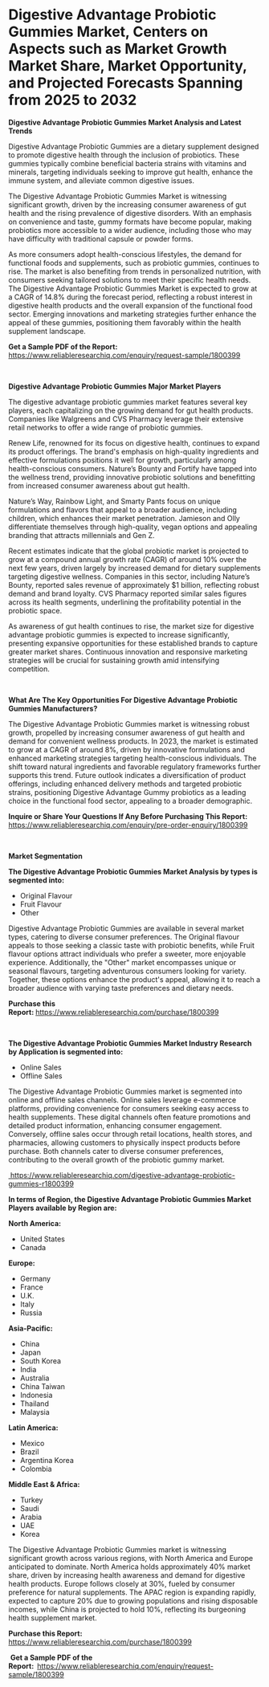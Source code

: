 <p><h1>Digestive Advantage Probiotic Gummies Market, Centers on Aspects such as Market Growth Market Share, Market Opportunity, and Projected Forecasts Spanning from 2025 to 2032</h1></p><p><strong>Digestive Advantage Probiotic Gummies Market Analysis and Latest Trends</strong></p>
<p><p>Digestive Advantage Probiotic Gummies are a dietary supplement designed to promote digestive health through the inclusion of probiotics. These gummies typically combine beneficial bacteria strains with vitamins and minerals, targeting individuals seeking to improve gut health, enhance the immune system, and alleviate common digestive issues.</p><p>The Digestive Advantage Probiotic Gummies Market is witnessing significant growth, driven by the increasing consumer awareness of gut health and the rising prevalence of digestive disorders. With an emphasis on convenience and taste, gummy formats have become popular, making probiotics more accessible to a wider audience, including those who may have difficulty with traditional capsule or powder forms.</p><p>As more consumers adopt health-conscious lifestyles, the demand for functional foods and supplements, such as probiotic gummies, continues to rise. The market is also benefiting from trends in personalized nutrition, with consumers seeking tailored solutions to meet their specific health needs. The Digestive Advantage Probiotic Gummies Market is expected to grow at a CAGR of 14.8% during the forecast period, reflecting a robust interest in digestive health products and the overall expansion of the functional food sector. Emerging innovations and marketing strategies further enhance the appeal of these gummies, positioning them favorably within the health supplement landscape.</p></p>
<p><strong>Get a Sample PDF of the Report:&nbsp;</strong> <a href="https://www.reliableresearchiq.com/enquiry/request-sample/1800399?utm_campaign=3555&utm_medium=2&utm_source=Github&utm_content=ia&utm_term=15042025&utm_id=digestive-advantage-probiotic-gummies">https://www.reliableresearchiq.com/enquiry/request-sample/1800399</a></p>
<p>&nbsp;</p>
<p><strong>Digestive Advantage Probiotic Gummies Major Market Players</strong></p>
<p><p>The digestive advantage probiotic gummies market features several key players, each capitalizing on the growing demand for gut health products. Companies like Walgreens and CVS Pharmacy leverage their extensive retail networks to offer a wide range of probiotic gummies. </p><p>Renew Life, renowned for its focus on digestive health, continues to expand its product offerings. The brand's emphasis on high-quality ingredients and effective formulations positions it well for growth, particularly among health-conscious consumers. Nature’s Bounty and Fortify have tapped into the wellness trend, providing innovative probiotic solutions and benefitting from increased consumer awareness about gut health.</p><p>Nature’s Way, Rainbow Light, and Smarty Pants focus on unique formulations and flavors that appeal to a broader audience, including children, which enhances their market penetration. Jamieson and Olly differentiate themselves through high-quality, vegan options and appealing branding that attracts millennials and Gen Z.</p><p>Recent estimates indicate that the global probiotic market is projected to grow at a compound annual growth rate (CAGR) of around 10% over the next few years, driven largely by increased demand for dietary supplements targeting digestive wellness. Companies in this sector, including Nature’s Bounty, reported sales revenue of approximately $1 billion, reflecting robust demand and brand loyalty. CVS Pharmacy reported similar sales figures across its health segments, underlining the profitability potential in the probiotic space.</p><p>As awareness of gut health continues to rise, the market size for digestive advantage probiotic gummies is expected to increase significantly, presenting expansive opportunities for these established brands to capture greater market shares. Continuous innovation and responsive marketing strategies will be crucial for sustaining growth amid intensifying competition.</p></p>
<p>&nbsp;</p>
<p><strong>What Are The Key Opportunities For Digestive Advantage Probiotic Gummies Manufacturers?</strong></p>
<p><p>The Digestive Advantage Probiotic Gummies market is witnessing robust growth, propelled by increasing consumer awareness of gut health and demand for convenient wellness products. In 2023, the market is estimated to grow at a CAGR of around 8%, driven by innovative formulations and enhanced marketing strategies targeting health-conscious individuals. The shift toward natural ingredients and favorable regulatory frameworks further supports this trend. Future outlook indicates a diversification of product offerings, including enhanced delivery methods and targeted probiotic strains, positioning Digestive Advantage Gummy probiotics as a leading choice in the functional food sector, appealing to a broader demographic.</p></p>
<p><strong>Inquire or Share Your Questions If Any Before Purchasing This Report:</strong> <a href="https://www.reliableresearchiq.com/enquiry/pre-order-enquiry/1800399?utm_campaign=3555&utm_medium=2&utm_source=Github&utm_content=ia&utm_term=15042025&utm_id=digestive-advantage-probiotic-gummies">https://www.reliableresearchiq.com/enquiry/pre-order-enquiry/1800399</a></p>
<p>&nbsp;</p>
<p><strong>Market Segmentation</strong></p>
<p><strong>The Digestive Advantage Probiotic Gummies Market Analysis by types is segmented into:</strong></p>
<p><ul><li>Original Flavour</li><li>Fruit Flavour</li><li>Other</li></ul></p>
<p><p>Digestive Advantage Probiotic Gummies are available in several market types, catering to diverse consumer preferences. The Original flavour appeals to those seeking a classic taste with probiotic benefits, while Fruit flavour options attract individuals who prefer a sweeter, more enjoyable experience. Additionally, the "Other" market encompasses unique or seasonal flavours, targeting adventurous consumers looking for variety. Together, these options enhance the product's appeal, allowing it to reach a broader audience with varying taste preferences and dietary needs.</p></p>
<p><strong>Purchase this Report:&nbsp;</strong><a href="https://www.reliableresearchiq.com/purchase/1800399?utm_campaign=3555&utm_medium=2&utm_source=Github&utm_content=ia&utm_term=15042025&utm_id=digestive-advantage-probiotic-gummies">https://www.reliableresearchiq.com/purchase/1800399</a></p>
<p>&nbsp;</p>
<p><strong>The Digestive Advantage Probiotic Gummies Market Industry Research by Application is segmented into:</strong></p>
<p><ul><li>Online Sales</li><li>Offline Sales</li></ul></p>
<p><p>The Digestive Advantage Probiotic Gummies market is segmented into online and offline sales channels. Online sales leverage e-commerce platforms, providing convenience for consumers seeking easy access to health supplements. These digital channels often feature promotions and detailed product information, enhancing consumer engagement. Conversely, offline sales occur through retail locations, health stores, and pharmacies, allowing customers to physically inspect products before purchase. Both channels cater to diverse consumer preferences, contributing to the overall growth of the probiotic gummy market.</p></p>
<p><a href="https://www.reliableresearchiq.com/digestive-advantage-probiotic-gummies-r1800399?utm_campaign=3555&utm_medium=2&utm_source=Github&utm_content=ia&utm_term=15042025&utm_id=digestive-advantage-probiotic-gummies">&nbsp;https://www.reliableresearchiq.com/digestive-advantage-probiotic-gummies-r1800399</a></p>
<p><strong>In terms of Region, the Digestive Advantage Probiotic Gummies Market Players available by Region are:</strong></p>
<p>
    <p> <strong> North America: </strong>
        <ul>
            <li>United States</li>
            <li>Canada</li>
        </ul>
        </p> 
    <p> <strong> Europe: </strong>
        <ul>
            <li>Germany</li>
            <li>France</li>
            <li>U.K.</li>
            <li>Italy</li>
            <li>Russia</li>
        </ul>
        </p> 
    <p> <strong> Asia-Pacific: </strong>
        <ul>
            <li>China</li>
            <li>Japan</li>
            <li>South Korea</li>
            <li>India</li>
            <li>Australia</li>
            <li>China Taiwan</li>
            <li>Indonesia</li>
            <li>Thailand</li>
            <li>Malaysia</li>
        </ul>
        </p> 
    <p> <strong> Latin America: </strong>
        <ul>
            <li>Mexico</li>
            <li>Brazil</li>
            <li>Argentina Korea</li>
            <li>Colombia</li>
        </ul>
        </p> 
    <p> <strong> Middle East & Africa: </strong>
        <ul>
            <li>Turkey</li>
            <li>Saudi</li>
            <li>Arabia</li>
            <li>UAE</li>
            <li>Korea</li>
        </ul>
    </p>
    </p>
<p><p>The Digestive Advantage Probiotic Gummies market is witnessing significant growth across various regions, with North America and Europe anticipated to dominate. North America holds approximately 40% market share, driven by increasing health awareness and demand for digestive health products. Europe follows closely at 30%, fueled by consumer preference for natural supplements. The APAC region is expanding rapidly, expected to capture 20% due to growing populations and rising disposable incomes, while China is projected to hold 10%, reflecting its burgeoning health supplement market.</p></p>
<p><strong>Purchase this Report: </strong><a href="https://www.reliableresearchiq.com/purchase/1800399?utm_campaign=3555&utm_medium=2&utm_source=Github&utm_content=ia&utm_term=15042025&utm_id=digestive-advantage-probiotic-gummies">https://www.reliableresearchiq.com/purchase/1800399</a></p>
<p>&nbsp;<strong>Get a Sample PDF of the Report:&nbsp;&nbsp;</strong><a href="https://www.reliableresearchiq.com/enquiry/request-sample/1800399?utm_campaign=3555&utm_medium=2&utm_source=Github&utm_content=ia&utm_term=15042025&utm_id=digestive-advantage-probiotic-gummies">https://www.reliableresearchiq.com/enquiry/request-sample/1800399</a></p>
<p><strong></strong></p>
<p><p></p><p></p><p></p></p>